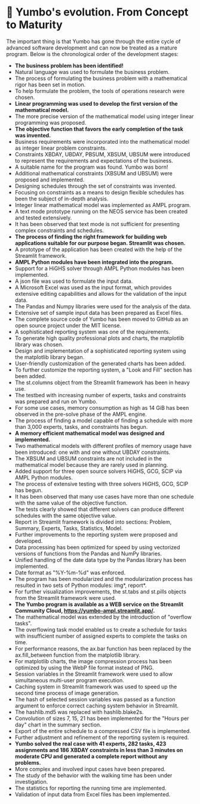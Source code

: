 # 📅 Yumbo's evolution. From Concept to Maturity


The important thing is that Yumbo has gone through the entire cycle of advanced software development and can now be treated as a mature program. 
Below is the chronological order of the development stages:
- **The business problem has been identified!**
- Natural language was used to formulate the business problem.
- The process of formulating the business problem with a mathematical rigor has been set in motion.
- To help formulate the problem, the tools of operations research were chosen.
- **Linear programming was used to develop the first version of the mathematical model.**
- The more precise version of the mathematical model using integer linear programming was proposed.
- **The objective function that favors the early completion of the task was invented.**
- Business requirements were incorporated into the mathematical model as integer linear problem constraints.
- Constraints XBDAY, UBDAY, PBSUM, XBSUM, UBSUM were introduced to represent the requirements and expectations of the business.
- A suitable name for the program was found. Yumbo was born!
- Additional mathematical constraints (XBSUM and UBSUM) were proposed and implemented.
- Designing schedules through the set of constraints was invented.
- Focusing on constraints as a means to design flexible schedules has been the subject of in-depth analysis.
- Integer linear mathematical model was implemented as AMPL program.
- A text mode prototype running on the NEOS service has been created and tested extensively.
- It has been observed that text mode is not sufficient for presenting complex constraints and schedules.
- **The process of finding the right framework for building web applications suitable for our purpose began. Streamlit was chosen.**
- A prototype of the application has been created with the help of the Streamlit framework.
- **AMPL Python modules have been integrated into the program.**
- Support for a HiGHS solver through AMPL Python modules has been implemented.
- A json file was used to formulate the input data.
- A Microsoft Excel was used as the input format, which provides extensive editing capabilities and allows for the validation of the input data.
- The Pandas and Numpy libraries were used for the analysis of the data.
- Extensive set of sample input data has been prepared as Excel files.
- The complete source code of Yumbo has been moved to GitHub as an open source project under the MIT license.
- A sophisticated reporting system was one of the requirements.
- To generate high quality professional plots and charts, the matplotlib library was chosen.
- Design and implementation of a sophisticated reporting system using the matplotlib library began.
- User-friendly customization of the generated charts has been added.
- To further customize the reporting system, a "Look and Fill" section has been added.
- The st.columns object from the Streamlit framework has been in heavy use.
- The testbed with increasing number of experts, tasks and constraints was prepared and run on Yumbo.
- For some use cases, memory consumption as high as 14 GiB has been observed in the pre-solve phase of the AMPL engine.
- The process of finding a model capable of finding a schedule with more than 3,000 experts, tasks, and constraints has begun.
- **A memory efficient mathematical model was designed and implemented.**
- Two mathematical models with different profiles of memory usage have been introduced: one with and one without UBDAY constraints.
- The XBSUM and UBSUM constraints are not included in the mathematical model because they are rarely used in planning.
- Added support for three open source solvers HiGHS, GCG, SCIP via AMPL Python modules.
- The process of extensive testing with three solvers HiGHS, GCG, SCIP has begun.
- It has been observed that many use cases have more than one schedule with the same value of the objective function.
- The tests clearly showed that different solvers can produce different schedules with the same objective value.
- Report in Streamlit framework is divided into sections: Problem, Summary, Experts, Tasks, Statistics, Model.
- Further improvements to the reporting system were proposed and developed.
- Data processing has been optimized for speed by using vectorized versions of functions from the Pandas and NumPy libraries.
- Unified handling of the date data type by the Pandas library has been implemented.
- Date format as "%Y-%m-%d" was enforced.
- The program has been modularized and the modularization process has resulted in two sets of Python modules: img*, report*.
- For further visualization improvements, the st.tabs and st.pills objects from the Streamlit framework were used.
- **The Yumbo program is available as a WEB service on the Streamlit Community Cloud, https://yumbo-ampl.streamlit.app/.**
- The mathematical model was extended by the introduction of "overflow tasks".
- The overflowing task model enabled us to create a schedule for tasks with insufficient number of assigned experts to complete the tasks on time.
- For performance reasons, the ax.bar function has been replaced by the ax.fill_between function from the matplotlib library.
- For matplotlib charts, the image compression process has been optimized by using the WebP file format instead of PNG.
- Session variables in the Streamlit framework were used to allow simultaneous multi-user program execution.
- Caching system in Streamlit framework was used to speed up the second time process of image generation.
- The hash of selected session variables was passed as a function argument to enforce correct caching system behavior in Streamlit.
- The hashlib.md5 was replaced with hashlib.blake2s.
- Convolution of sizes 7, 15, 21 has been implemented for the "Hours per day" chart in the summary section.
- Export of the entire schedule to a compressed CSV file is implemented.
- Further adjustment and refinement of the reporting system is required.
- **Yumbo solved the real case with 41 experts, 282 tasks, 423 assignments and 186 XBDAY constraints in less than 3 minutes on moderate CPU and generated a complete report without any problems.**
- More complex and involved input cases have been prepared.
- The study of the behavior with the walking time has been under investigation.
- The statistics for reporting the running time are implemented.
- Validation of input data from Excel files has been implemented.

